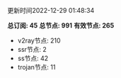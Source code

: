 更新时间2022-12-29 01:48:34

**总订阅: 45**
**总节点: 991**
**有效节点: 265**
- v2ray节点: 210
- ssr节点: 2
- ss节点: 42
- trojan节点: 11
